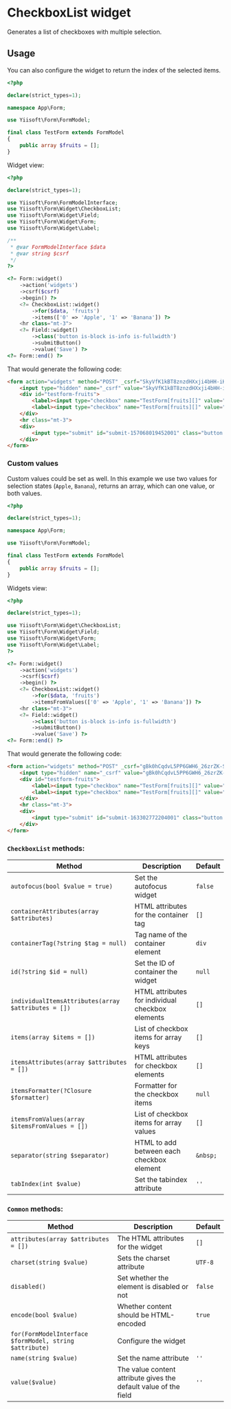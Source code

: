 # CheckboxList widget

Generates a list of checkboxes with multiple selection.

## Usage

You can also configure the widget to return the index of the selected items.

```php
<?php

declare(strict_types=1);

namespace App\Form;

use Yiisoft\Form\FormModel;

final class TestForm extends FormModel
{
    public array $fruits = [];
}
```

Widget view:

```php
<?php

declare(strict_types=1);

use Yiisoft\Form\FormModelInterface;
use Yiisoft\Form\Widget\CheckboxList;
use Yiisoft\Form\Widget\Field;
use Yiisoft\Form\Widget\Form;
use Yiisoft\Form\Widget\Label;

/**
 * @var FormModelInterface $data
 * @var string $csrf
 */
?>

<?= Form::widget()
    ->action('widgets')
    ->csrf($csrf)
    ->begin() ?>
    <?= CheckboxList::widget()
        ->for($data, 'fruits')
        ->items(['0' => 'Apple', '1' => 'Banana']) ?>
    <hr class="mt-3">
    <?= Field::widget()
        ->class('button is-block is-info is-fullwidth')
        ->submitButton()
        ->value('Save') ?>
<?= Form::end() ?>
```

That would generate the following code:

```html
<form action="widgets" method="POST" _csrf="SkyVfK1kBT8znzdHXxji4bHH-iKexH29qjsg6C1X4IISOOcUmwl_e3rUaHQwR9eL04a5aaiNT_XhaU27XAiBsg==">
    <input type="hidden" name="_csrf" value="SkyVfK1kBT8znzdHXxji4bHH-iKexH29qjsg6C1X4IISOOcUmwl_e3rUaHQwR9eL04a5aaiNT_XhaU27XAiBsg==">
    <div id="testform-fruits">
        <label><input type="checkbox" name="TestForm[fruits][]" value="0"> Apple</label>
        <label><input type="checkbox" name="TestForm[fruits][]" value="1"> Banana</label>
    </div>
    <hr class="mt-3">
    <div>
        <input type="submit" id="submit-157068019452001" class="button is-block is-info is-fullwidth" name="submit-157068019452001" value="Save">
    </div>
</form>
```

### Custom values

Custom values could be set as well. In this example we use two values for selection states (`Apple`, `Banana`), returns an array, which can one value, or both values. 

```php
<?php

declare(strict_types=1);

namespace App\Form;

use Yiisoft\Form\FormModel;

final class TestForm extends FormModel
{
    public array $fruits = [];
}
```

Widgets view:

```php
<?php

declare(strict_types=1);

use Yiisoft\Form\Widget\CheckboxList;
use Yiisoft\Form\Widget\Field;
use Yiisoft\Form\Widget\Form;
use Yiisoft\Form\Widget\Label;
?>

<?= Form::widget()
    ->action('widgets')
    ->csrf($csrf)
    ->begin() ?>
    <?= CheckboxList::widget()
        ->for($data, 'fruits')
        ->itemsFromValues(['0' => 'Apple', '1' => 'Banana']) ?>
    <hr class="mt-3">
    <?= Field::widget()
        ->class('button is-block is-info is-fullwidth')
        ->submitButton()
        ->value('Save') ?>
<?= Form::end() ?>
```

That would generate the following code:

```html
<form action="widgets" method="POST" _csrf="gBk0hCqdvL5PP6GWH6_26zrZK-SU9q-xLFUrnaLLxQnYbUbsHPDG-gZ0_qVw8MOBWJhor6K_nflnB0bO05SkOQ==">
    <input type="hidden" name="_csrf" value="gBk0hCqdvL5PP6GWH6_26zrZK-SU9q-xLFUrnaLLxQnYbUbsHPDG-gZ0_qVw8MOBWJhor6K_nflnB0bO05SkOQ==">
    <div id="testform-fruits">
        <label><input type="checkbox" name="TestForm[fruits][]" value="Apple"> Apple</label>
        <label><input type="checkbox" name="TestForm[fruits][]" value="Banana"> Banana</label>
    </div>
    <hr class="mt-3">
    <div>
        <input type="submit" id="submit-163302772204001" class="button is-block is-info is-fullwidth" name="submit-163302772204001" value="Save">
    </div>
</form>
```

### `CheckboxList` methods: 

Method | Description | Default
-------|-------------|---------
`autofocus(bool $value = true)` | Set the autofocus widget | `false`
`containerAttributes(array $attributes)` | HTML attributes for the container tag | `[]`
`containerTag(?string $tag = null)` | Tag name of the container element | `div`
`id(?string $id = null)` | Set the ID of container the widget | `null`
`individualItemsAttributes(array $attributes = [])` | HTML attributes for individual checkbox elements | `[]`
`items(array $items = [])` | List of checkbox items for array keys | `[]`
`itemsAttributes(array $attributes = [])` | HTML attributes for checkbox elements | `[]`
`itemsFormatter(?Closure $formatter)` | Formatter for the checkbox items | `null`
`itemsFromValues(array $itemsFromValues = [])` | List of checkbox items for array values | `[]`
`separator(string $separator)` | HTML to add between each checkbox element | `&nbsp;`
`tabIndex(int $value)` | Set the tabindex attribute | `''`

### `Common` methods:

Method | Description | Default
-------|-------------|---------
`attributes(array $attributes = [])` | The HTML attributes for the widget | `[]`
`charset(string $value)` | Sets the charset attribute | `UTF-8`
`disabled()` | Set whether the element is disabled or not | `false`
`encode(bool $value)` | Whether content should be HTML-encoded | `true`
`for(FormModelInterface $formModel, string $attribute)` | Configure the widget |
`name(string $value)` | Set the name attribute | `''`
`value($value)` | The value content attribute gives the default value of the field | `''`

